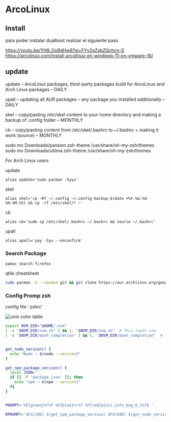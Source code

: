 # ArcoLinux

## Install
para poder instalar dualboot
realizar el siguiente paso

https://youtu.be/YH9_OoBdHw8?si=FYy2gZxbZQchcn-S
https://arcolinux.com/install-arcolinux-on-windows-11-on-vmware-16/

## update

update – ArcoLinux packages, third-party packages build for ArcoLinux and Arch Linux packages  – DAILY

upall – updating all AUR packages – any package you installed additionally – DAILY

skel – copy/pasting /etc/skel content to your home directory and making a backup of .config folder – MONTHLY

cb – copy/pasting content from /etc/skel/.bashrc to ~/.bashrc + making it work (source) – MONTHLY

sudo mv Downloads/passion.zsh-theme /usr/share/oh-my-zsh/themes
sudo mv Downloads/ultima.zsh-theme /usr/share/oh-my-zsh/themes

For Arch Linux users

update

```alias update='sudo pacman -Syyu'```

skel

```alias skel='cp -Rf ~/.config ~/.config-backup-$(date +%Y.%m.%d-%H.%M.%S) && cp -rf /etc/skel/* ~'```

cb

```alias cb='sudo cp /etc/skel/.bashrc ~/.bashrc && source ~/.bashrc'```

upall

```alias upall='yay -Syu --noconfirm'```


### Search Package
```pamac search firefox```

qtile cheatsheet



``` bash
sudo pacman -S --needed git && git clone https://aur.archlinux.org/google-chrome.git && cd google-chrome && makepkg -si
```


### Config Promp zsh

config file '.zshrc'

![unix color table](https://i.stack.imgur.com/xjBuI.png "color Unix table")


``` bash
export NVM_DIR="$HOME/.nvm"
[ -s "$NVM_DIR/nvm.sh" ] && \. "$NVM_DIR/nvm.sh"  # This loads nvm
[ -s "$NVM_DIR/bash_completion" ] && \. "$NVM_DIR/bash_completion"  # This loads nvm bash_completion


get_node_version() {
  echo "Node → $(node --version)"
}

get_npm_package_version() {
  local JSON=''
  if [[ -f 'package.json' ]]; then
    echo "npm → $(npm --version)"
  fi
}


PROMPT='%F{green}%*%f %F{blue}%~%f %F{red}${vcs_info_msg_0_}%f$ '

RPROMPT='$FG[196] $(get_npm_package_version) $FG[046] $(get_node_version) %{$reset_color%}'
```